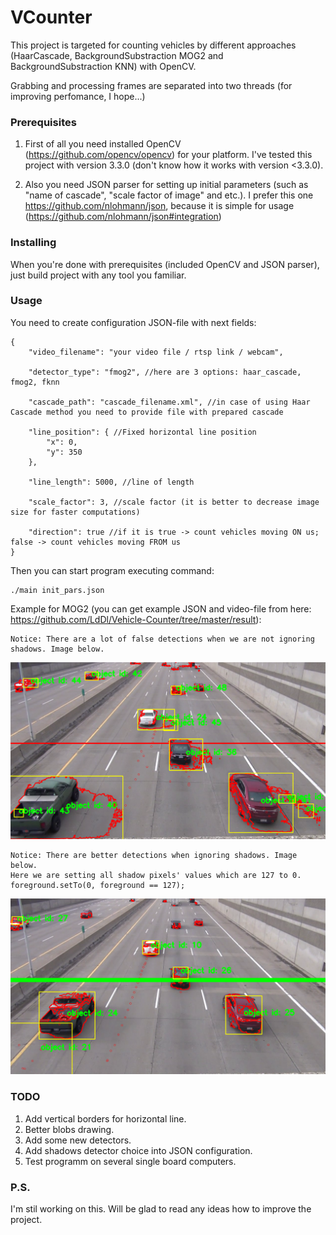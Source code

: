 # VCounter
This project is targeted for counting vehicles by different approaches (HaarCascade, BackgroundSubstraction MOG2 and BackgroundSubstraction KNN) with OpenCV.

Grabbing and processing frames are separated into two threads (for improving perfomance, I hope...)

### Prerequisites
1) First of all you need installed OpenCV (https://github.com/opencv/opencv) for your platform. I've tested this project with version 3.3.0 (don't know how it works with version <3.3.0).

2) Also you need JSON parser for setting up initial parameters (such as "name of cascade", "scale factor of image" and etc.). I prefer this one https://github.com/nlohmann/json, because it is simple for usage (https://github.com/nlohmann/json#integration)

### Installing
When you're done with prerequisites (included OpenCV and JSON parser), just build project with any tool you familiar.

### Usage
You need to create configuration JSON-file with next fields:
```
{
	"video_filename": "your video file / rtsp link / webcam",
  
	"detector_type": "fmog2", //here are 3 options: haar_cascade, fmog2, fknn
  
	"cascade_path": "cascade_filename.xml", //in case of using Haar Cascade method you need to provide file with prepared cascade
  
	"line_position": { //Fixed horizontal line position
		"x": 0,
		"y": 350
	},
  
	"line_length": 5000, //line of length
  
	"scale_factor": 3, //scale factor (it is better to decrease image size for faster computations)
  
	"direction": true //if it is true -> count vehicles moving ON us; false -> count vehicles moving FROM us
}
```
Then you can start program executing command:
```
./main init_pars.json
```
Example for MOG2 (you can get example JSON and video-file from here: https://github.com/LdDl/Vehicle-Counter/tree/master/result):
```
Notice: There are a lot of false detections when we are not ignoring shadows. Image below.
```
![alt text](https://raw.githubusercontent.com/LdDl/Vehicle-Counter/master/result/img1.png)
```
Notice: There are better detections when ignoring shadows. Image below.
Here we are setting all shadow pixels' values which are 127 to 0.
foreground.setTo(0, foreground == 127);
```
![alt text](https://raw.githubusercontent.com/LdDl/Vehicle-Counter/master/result/img3.png)

### TODO
 1. Add vertical borders for horizontal line.
 2. Better blobs drawing.
 3. Add some new detectors.
 4. Add shadows detector choice into JSON configuration.
 5. Test programm on several single board computers.
 
### P.S.
I'm stil working on this. Will be glad to read any ideas how to improve the project.
